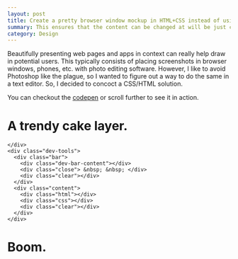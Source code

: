 ```yaml
---
layout: post
title: Create a pretty browser window mockup in HTML+CSS instead of using an image.
summary: This ensures that the content can be changed at will be just changing a tag in the HTML rather than opening up Photoshop.
category: Design
---
```


Beautifully presenting web pages and apps in context can really help draw in potential users.  This typically consists of placing screenshots in browser windows, phones, etc. with photo editing software. However, I like to avoid Photoshop like the plague, so I wanted to figure out a way to do the same in a text editor. So, I decided to concoct a CSS/HTML solution. 

You can checkout the [codepen](http://codepen.io/johnotander/pen/pfLhy) or scroll further to see it in action.

<div class="full-width browser-box">
  <h1>A trendy cake layer.</h1>
  <div class='browser-window'>
    <div class='top-bar'>
      <div class='circles'>
         <div class="circle circle-red"></div>
         <div class="circle circle-yellow"></div>
         <div class="circle circle-green"></div>
      </div>
    </div>
    <div class='content'>
      
    </div>
    <div class="dev-tools">
      <div class="bar">
        <div class="dev-bar-content"></div>
        <div class="close"> &nbsp; &nbsp; </div>
        <div class="clear"></div>
      </div>
      <div class="content">
        <div class="html"></div>
        <div class="css"></div>
        <div class="clear"></div>
      </div>
    </div>
  </div>
</div>
<div class="clear"></div>
<div class="browser-box-spacer"></div>

# Boom.
